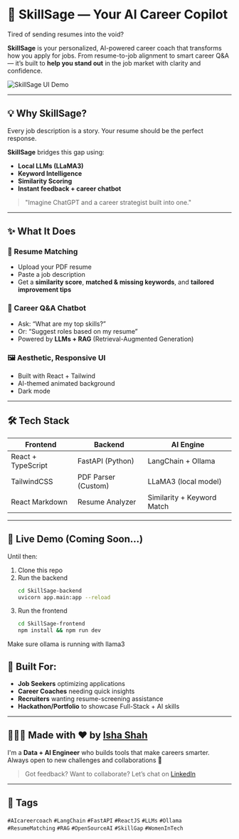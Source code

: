 # 🚀 SkillSage — Your AI Career Copilot

Tired of sending resumes into the void?

**SkillSage** is your personalized, AI-powered career coach that transforms how you apply for jobs. From resume-to-job alignment to smart career Q&A — it’s built to **help you stand out** in the job market with clarity and confidence.

![SkillSage UI Demo](./public/bg1.jpg)

---

## 💡 Why SkillSage?

Every job description is a story.
Your resume should be the perfect response.

**SkillSage** bridges this gap using:
- **Local LLMs (LLaMA3)**
- **Keyword Intelligence**
- **Similarity Scoring**
- **Instant feedback + career chatbot**

> "Imagine ChatGPT and a career strategist built into one."

---

## ✨ What It Does

### 📄 Resume Matching
- Upload your PDF resume
- Paste a job description
- Get a **similarity score**, **matched & missing keywords**, and **tailored improvement tips**

### 💬 Career Q&A Chatbot
- Ask: “What are my top skills?”
- Or: “Suggest roles based on my resume”
- Powered by **LLMs + RAG** (Retrieval-Augmented Generation)

### 🖼️ Aesthetic, Responsive UI
- Built with React + Tailwind
- AI-themed animated background
- Dark mode

---

## 🛠️ Tech Stack

| Frontend              | Backend              | AI Engine              |
|-----------------------|----------------------|------------------------|
| React + TypeScript    | FastAPI (Python)     | LangChain + Ollama     |
| TailwindCSS           | PDF Parser (Custom)  | LLaMA3 (local model)   |
| React Markdown        | Resume Analyzer      | Similarity + Keyword Match |

---

## 🧪 Live Demo (Coming Soon...)

Until then:
1. Clone this repo
2. Run the backend
   ```bash
   cd SkillSage-backend
   uvicorn app.main:app --reload
   ```
3. Run the frontend
   ```bash
   cd SkillSage-frontend
   npm install && npm run dev
   ```
  Make sure ollama is running with llama3

  ## 🌱 Built For:

- **Job Seekers** optimizing applications  
- **Career Coaches** needing quick insights  
- **Recruiters** wanting resume-screening assistance  
- **Hackathon/Portfolio** to showcase Full-Stack + AI skills  

---

## 👩🏻‍💻 Made with ❤️ by [Isha Shah](https://www.linkedin.com/in/isha-shah-ba328b239/)

I'm a **Data + AI Engineer** who builds tools that make careers smarter.  
Always open to new challenges and collaborations 🚀

> Got feedback? Want to collaborate? Let’s chat on [LinkedIn](https://www.linkedin.com/in/isha-shah-ba328b239/)

---

## 📌 Tags

`#AIcareercoach` `#LangChain` `#FastAPI` `#ReactJS` `#LLMs` `#Ollama`  
`#ResumeMatching` `#RAG` `#OpenSourceAI` `#SkillGap` `#WomenInTech`

